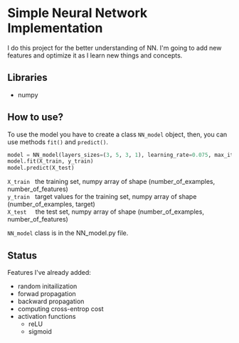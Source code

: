# Simple Neural Network Implementation
I do this project for the better understanding of NN. I'm going to add new features and optimize it as I learn new things and concepts.

## Libraries
+ numpy

## How to use?
To use the model you have to create a class `NN_model` object, then, you can use methods `fit()` and `predict()`.
```python
model = NN_model(layers_sizes=(3, 5, 3, 1), learning_rate=0.075, max_iter=200, activation='relu', verbose=True)
model.fit(X_train, y_train)
model.predict(X_test)
```
`X_train`  &nbsp; the training set, numpy array of shape (number_of_examples, number_of_features) <br>
`y_train`  &nbsp; target values for the training set, numpy array of shape (number_of_examples, target) <br>
`X_test`  &nbsp; &nbsp; the test set, numpy array of shape (number_of_examples, number_of_features)

`NN_model` class is in the NN_model.py file.

## Status
Features I've already added:
+ random initailization
+ forwad propagation
+ backward propagation
+ computing cross-entrop cost
+ activation functions
  + reLU
  + sigmoid 
